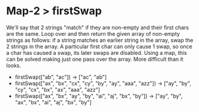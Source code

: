 # Map-2 > firstSwap

We'll say that 2 strings "match" if they are non-empty and their first chars are the same. Loop over and then return the given array of non-empty strings as follows: if a string matches an earlier string in the array, swap the 2 strings in the array. A particular first char can only cause 1 swap, so once a char has caused a swap, its later swaps are disabled. Using a map, this can be solved making just one pass over the array. More difficult than it looks.

- firstSwap(["ab", "ac"]) → ["ac", "ab"]
- firstSwap(["ax", "bx", "cx", "cy", "by", "ay", "aaa", "azz"]) → ["ay", "by", "cy", "cx", "bx", "ax", "aaa", "azz"]
- firstSwap(["ax", "bx", "ay", "by", "ai", "aj", "bx", "by"]) → ["ay", "by", "ax", "bx", "ai", "aj", "bx", "by"]